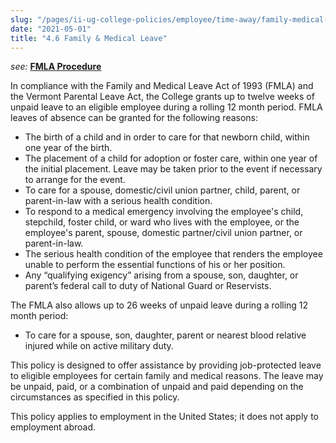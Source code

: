 ```yaml
---
slug: "/pages/ii-ug-college-policies/employee/time-away/family-medical-leave"
date: "2021-05-01"
title: "4.6 Family & Medical Leave"
---
```


_<span class="fineprint">see</span>:_ **[FMLA Procedure](http://www.middlebury.edu/media/view/160841/original/Family_and_Medical_Leave.doc)**

In compliance with the Family and Medical Leave Act of 1993 (FMLA) and the Vermont Parental Leave Act, the College grants up to twelve weeks of unpaid leave to an eligible employee during a rolling 12 month period. FMLA leaves of absence can be granted for the following reasons:

*   The birth of a child and in order to care for that newborn child, within one year of the birth.
*   The placement of a child for adoption or foster care, within one year of the initial placement. Leave may be taken prior to the event if necessary to arrange for the event.
*   To care for a spouse, domestic/civil union partner, child, parent, or parent-in-law with a serious health condition.
*   To respond to a medical emergency involving the employee's child, stepchild, foster child, or ward who lives with the employee, or the employee's parent, spouse, domestic partner/civil union partner, or parent-in-law.
*   The serious health condition of the employee that renders the employee unable to perform the essential functions of his or her position.
*   Any “qualifying exigency” arising from a spouse, son, daughter, or parent’s federal call to duty of National Guard or Reservists.

The FMLA also allows up to 26 weeks of unpaid leave during a rolling 12 month period:

*   To care for a spouse, son, daughter, parent or nearest blood relative injured while on active military duty.

This policy is designed to offer assistance by providing job-protected leave to eligible employees for certain family and medical reasons. The leave may be unpaid, paid, or a combination of unpaid and paid depending on the circumstances as specified in this policy.

This policy applies to employment in the United States; it does not apply to employment abroad.